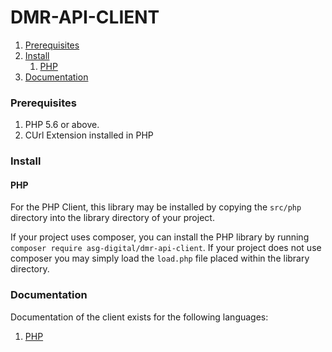 # DMR-API-CLIENT

1. [Prerequisites](#prerequisites)
2. [Install](#install)
   1. [PHP](#php)
3. [Documentation](#documentation)

### Prerequisites

1. PHP 5.6 or above.
2. CUrl Extension installed in PHP

### Install

#### PHP
For the PHP Client, this library may be installed by copying the `src/php` directory into the library directory of your project.

If your project uses composer, you can install the PHP library by running `composer require asg-digital/dmr-api-client`.
If your project does not use composer you may simply load the `load.php` file placed within the library directory.


### Documentation
Documentation of the client exists for the following languages:
1. [PHP](docs/php/ROOT.md)
